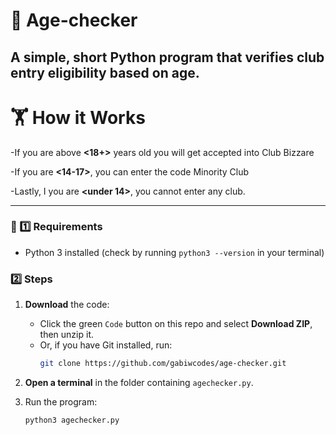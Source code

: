 # 👋 Age-checker
A simple, short Python program that verifies club entry eligibility based on age.
----------
# 🏋️ How it Works
-If you are above **<18+>** years old you will get accepted into Club Bizzare

-If you are **<14-17>**, you can enter the code Minority Club

-Lastly, I you are **<under 14>**, you cannot enter any club.

----------
### 🚀 1️⃣ Requirements
- Python 3 installed (check by running `python3 --version` in your terminal)

### 2️⃣ Steps
1. **Download** the code:
   - Click the green `Code` button on this repo and select **Download ZIP**, then unzip it.
   - Or, if you have Git installed, run:
     ```bash
     git clone https://github.com/gabiwcodes/age-checker.git
     ```

2. **Open a terminal** in the folder containing `agechecker.py`.

3. Run the program:
   ```bash
   python3 agechecker.py
